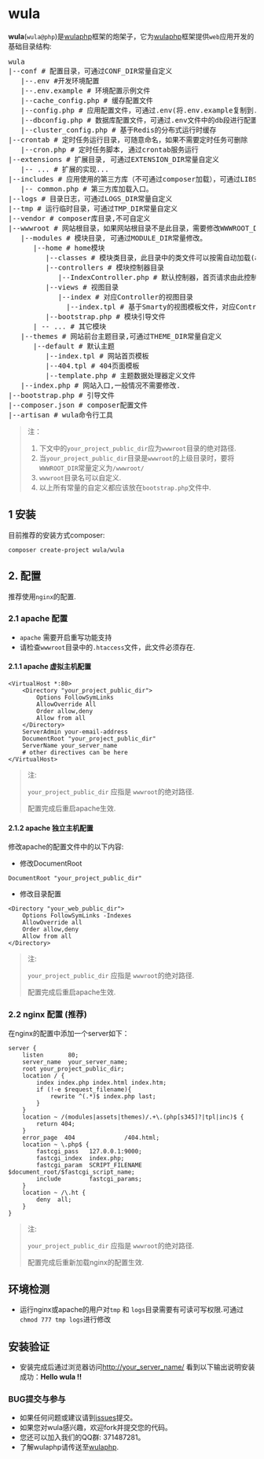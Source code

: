 wula
==========
**wula**(`wula@php`)是[wulaphp]框架的炮架子，它为[wulaphp]框架提供`web`应用开发的基础目录结构:
<pre>
wula
|--conf # 配置目录，可通过CONF_DIR常量自定义
   |--.env #开发环境配置
   |--.env.example # 环境配置示例文件
   |--cache_config.php # 缓存配置文件
   |--config.php # 应用配置文件，可通过.env(将.env.example复制到.env)文件进行配置
   |--dbconfig.php # 数据库配置文件，可通过.env文件中的db段进行配置
   |--cluster_config.php # 基于Redis的分布式运行时缓存 
|--crontab # 定时任务运行目录，可随意命名，如果不需要定时任务可删除
   |--cron.php # 定时任务脚本, 通过crontab服务运行
|--extensions # 扩展目录, 可通过EXTENSION_DIR常量自定义
   |-- ... # 扩展的实现...
|--includes # 应用使用的第三方库（不可通过composer加载），可通过LIBS_DIR常量自定义
   |-- common.php # 第三方库加载入口。
|--logs # 目录日志，可通过LOGS_DIR常量自定义
|--tmp # 运行临时目录，可通过TMP_DIR常量自定义
|--vendor # composer库目录,不可自定义
|--wwwroot # 网站根目录，如果网站根目录不是此目录，需要修改WWWROOT_DIR常量值
   |--modules # 模块目录, 可通过MODULE_DIR常量修改。
      |--home # home模块
         |--classes # 模块类目录，此目录中的类文件可以按需自动加载(autoload) 
         |--controllers # 模块控制器目录
            |--IndexController.php # 默认控制器，首页请求由此控制器处理
         |--views # 视图目录
            |--index # 对应Controller的视图目录
              |--index.tpl # 基于Smarty的视图模板文件，对应Controller中的Action.
         |--bootstrap.php # 模块引导文件
      | -- ... # 其它模块
   |--themes # 网站前台主题目录,可通过THEME_DIR常量自定义
      |--default # 默认主题
         |--index.tpl # 网站首页模板
         |--404.tpl # 404页面模板
         |--template.php # 主题数据处理器定义文件 
   |--index.php # 网站入口,一般情况不需要修改.
|--bootstrap.php # 引导文件
|--composer.json # composer配置文件
|--artisan # wula命令行工具
</pre>


> 注：
> 
> 1. 下文中的`your_project_public_dir`应为`wwwroot`目录的绝对路径.
> 2. 当`your_project_public_dir`目录是`wwwroot`的上级目录时，要将`WWWROOT_DIR`常量定义为`/wwwroot/`
> 3. `wwwroot`目录名可以自定义.
> 4. 以上所有常量的自定义都应该放在`bootstrap.php`文件中.


## 1 安装
目前推荐的安装方式composer:

`composer create-project wula/wula`

## 2. 配置 
推荐使用`nginx`的配置.

### 2.1 apache 配置
- `apache` 需要开启重写功能支持
- 请检查`wwwroot`目录中的`.htaccess`文件，此文件必须存在.

#### 2.1.1 apache 虚拟主机配置
```
<VirtualHost *:80>
    <Directory "your_project_public_dir">
        Options FollowSymLinks
        AllowOverride All
        Order allow,deny
        Allow from all
    </Directory>		
    ServerAdmin your-email-address
    DocumentRoot "your_project_public_dir"
    ServerName your_server_name
    # other directives can be here
</VirtualHost>
```

> 注:
>
> `your_project_public_dir` 应指是 `wwwroot`的绝对路径.
> 
> 配置完成后重启apache生效.

#### 2.1.2 apache 独立主机配置
修改apache的配置文件中的以下内容:
- 修改DocumentRoot
```
DocumentRoot "your_project_public_dir"
```
- 修改目录配置
```
<Directory "your_web_public_dir">
    Options FollowSymLinks -Indexes
    AllowOverride all
    Order allow,deny
    Allow from all
</Directory>
```

> 注:
>
> `your_project_public_dir` 应指是 `wwwroot`的绝对路径.
> 
> 配置完成后重启apache生效.

### 2.2 nginx 配置 (推荐)
在nginx的配置中添加一个server如下：

```
server {
    listen       80;
    server_name  your_server_name;
    root your_project_public_dir;
    location / {
        index index.php index.html index.htm;
        if (!-e $request_filename){
            rewrite ^(.*)$ index.php last;
        }
    }
    location ~ /(modules|assets|themes)/.+\.(php[s345]?|tpl|inc)$ {
        return 404;
    }        
    error_page  404              /404.html;
    location ~ \.php$ {
        fastcgi_pass   127.0.0.1:9000;
        fastcgi_index  index.php;
        fastcgi_param  SCRIPT_FILENAME  $document_root/$fastcgi_script_name;
        include        fastcgi_params;
    }
    location ~ /\.ht {
        deny  all;
    }
}
```

> 注:
>
> `your_project_public_dir` 应指是 `wwwroot`的绝对路径.
> 
> 配置完成后重新加载nginx的配置生效.

## 环境检测

- 运行nginx或apache的用户对`tmp` 和 `logs`目录需要有可读可写权限.可通过`chmod 777 tmp logs`进行修改

## 安装验证

- 安装完成后通过浏览器访问[http://your_server_name/](http://your_server_name/) 看到以下输出说明安装成功：**Hello wula !!**

### BUG提交与参与
- 如果任何问题或建议请到[issues](https://github.com/ninggf/wula/issues)提交。
- 如果您对wula感兴趣，欢迎fork并提交您的代码。
- 您还可以加入我们的QQ群: 371487281。
- 了解wulaphp请传送至[wulaphp].

[wulaphp]: https://github.com/ninggf/wulaphp